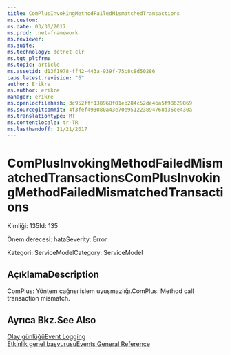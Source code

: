```yaml
---
title: ComPlusInvokingMethodFailedMismatchedTransactions
ms.custom: 
ms.date: 03/30/2017
ms.prod: .net-framework
ms.reviewer: 
ms.suite: 
ms.technology: dotnet-clr
ms.tgt_pltfrm: 
ms.topic: article
ms.assetid: d13f1978-ff42-443a-939f-75c8c8d50286
caps.latest.revision: "6"
author: Erikre
ms.author: erikre
manager: erikre
ms.openlocfilehash: 3c952fff138968f01eb284c52de46a5f98629069
ms.sourcegitcommit: 4f3fef493080a43e70e951223894768d36ce430a
ms.translationtype: MT
ms.contentlocale: tr-TR
ms.lasthandoff: 11/21/2017
---
```

# <a name="complusinvokingmethodfailedmismatchedtransactions"></a><span data-ttu-id="d90bc-102">ComPlusInvokingMethodFailedMismatchedTransactions</span><span class="sxs-lookup"><span data-stu-id="d90bc-102">ComPlusInvokingMethodFailedMismatchedTransactions</span></span>
<span data-ttu-id="d90bc-103">Kimliği: 135</span><span class="sxs-lookup"><span data-stu-id="d90bc-103">Id: 135</span></span>  
  
 <span data-ttu-id="d90bc-104">Önem derecesi: hata</span><span class="sxs-lookup"><span data-stu-id="d90bc-104">Severity: Error</span></span>  
  
 <span data-ttu-id="d90bc-105">Kategori: ServiceModel</span><span class="sxs-lookup"><span data-stu-id="d90bc-105">Category: ServiceModel</span></span>  
  
## <a name="description"></a><span data-ttu-id="d90bc-106">Açıklama</span><span class="sxs-lookup"><span data-stu-id="d90bc-106">Description</span></span>  
 <span data-ttu-id="d90bc-107">ComPlus: Yöntem çağrısı işlem uyuşmazlığı.</span><span class="sxs-lookup"><span data-stu-id="d90bc-107">ComPlus: Method call transaction mismatch.</span></span>  
  
## <a name="see-also"></a><span data-ttu-id="d90bc-108">Ayrıca Bkz.</span><span class="sxs-lookup"><span data-stu-id="d90bc-108">See Also</span></span>  
 [<span data-ttu-id="d90bc-109">Olay günlüğü</span><span class="sxs-lookup"><span data-stu-id="d90bc-109">Event Logging</span></span>](../../../../../docs/framework/wcf/diagnostics/event-logging/index.md)  
 [<span data-ttu-id="d90bc-110">Etkinlik genel başvurusu</span><span class="sxs-lookup"><span data-stu-id="d90bc-110">Events General Reference</span></span>](../../../../../docs/framework/wcf/diagnostics/event-logging/events-general-reference.md)
